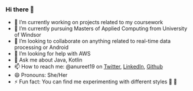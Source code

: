 ### Hi there 👋

<!--
**Anureet19/Anureet19** is a ✨ _special_ ✨ repository because its `README.md` (this file) appears on your GitHub profile.

Here are some ideas to get you started:
-->

- 🔭 I’m currently working on projects related to my coursework
- 🌱 I’m currently pursuing Masters of Applied Computing from University of Windsor
- 👯 I’m looking to collaborate on anything related to real-time data processing or Android 
- 🤔 I’m looking for help with AWS
- 💬 Ask me about Java, Kotlin
- 📫 How to reach me: @anureet19 on [Twitter](https://twitter.com/anureetK19), [LinkedIn](https://www.linkedin.com/in/anureetkaur19/), [Github](https://github.com/Anureet19)
- 😄 Pronouns: She/Her
- ⚡ Fun fact: You can find me experimenting with different styles :womans_clothes: :handbag:

